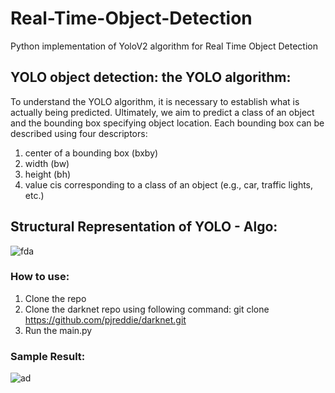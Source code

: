 # Real-Time-Object-Detection
Python implementation of YoloV2 algorithm for Real Time Object Detection

## YOLO object detection: the YOLO algorithm:
To understand the YOLO algorithm, it is necessary to establish what is actually being predicted. Ultimately, we aim to predict a class of an object and the bounding box specifying object location. Each bounding box can be described using four descriptors:<br />

1. center of a bounding box (bxby)<br />
2. width (bw)<br />
3. height (bh)<br />
4. value cis corresponding to a class of an object (e.g., car, traffic lights, etc.)<br />

## Structural Representation of YOLO - Algo:

![fda](https://user-images.githubusercontent.com/69640722/182418321-c54b099d-42ad-4948-9377-3198c3dfc979.jpg)


### How to use:
1. Clone the repo
2. Clone the darknet repo using following command:
git clone https://github.com/pjreddie/darknet.git
3. Run the main.py

### Sample Result:
![ad](https://user-images.githubusercontent.com/69640722/182419817-04e289b7-620e-405c-a337-f92118a5964c.jpg)
